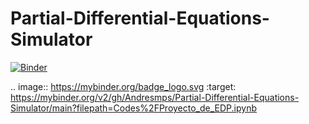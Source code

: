 # Partial-Differential-Equations-Simulator

[![Binder](https://mybinder.org/badge_logo.svg)](https://mybinder.org/v2/gh/Andresmps/Partial-Differential-Equations-Simulator/main?filepath=Codes%2FProyecto_de_EDP.ipynb)

.. image:: https://mybinder.org/badge_logo.svg
 :target: https://mybinder.org/v2/gh/Andresmps/Partial-Differential-Equations-Simulator/main?filepath=Codes%2FProyecto_de_EDP.ipynb
